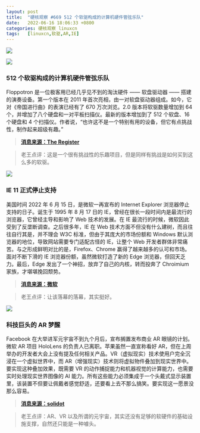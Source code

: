 ```yaml
---
layout: post
title:	"硬核观察 #669 512 个软驱构成的计算机硬件管弦乐队"
date:	2022-06-16 18:06:33 +0800 
categories:	硬核观察 linuxcn 
tags:	[linuxcn,软驱,AR,IE]
---
```



![](/Asserts/Images//attachment/album/202206/16/180504zmnzklsipfvf89jj.jpg)


![](/Asserts/Images//attachment/album/202206/16/180558wig4ls4rbblplddr.jpg)


### 512 个软驱构成的计算机硬件管弦乐队


Floppotron 是一位极客用已经几乎见不到的淘汰硬件 —— 软盘驱动器 —— 搭建的演奏设备。第一个版本在 2011 年首次亮相，由一对软盘驱动器组成。如今，它对《帝国进行曲》的表演已经有了 670 万次浏览。2.0 版本将软驱数量增加到 64 个，并增加了八个硬盘和一对平板扫描仪。最新的版本增加到了 512 个软盘、16 个硬盘和 4 个扫描仪。作者说，“也许这不是一个特别有用的设备，但它有点挑战性，制作起来超级有趣。”



> 
> **[消息来源：The Register](https://www.theregister.com/2022/06/15/floppotron/)**
> 
> 
> 



> 
> 老王点评：这是一个很有挑战性的乐趣项目，但是同样有挑战是如何买到这么多的软驱。
> 
> 
> 


![](/Asserts/Images//attachment/album/202206/16/180606udffmj2jemwattah.jpg)


### IE 11 正式停止支持


美国时间 2022 年 6 月 15 日，是微软一再宣布的 Internet Explorer 浏览器停止支持的日子。诞生于 1995 年 8 月 17 日的 IE，曾经在很长一段时间内是最流行的浏览器，它曾经主导和影响了 Web 技术的发展。在 IE 最流行的时候，微软因此受到了反垄断调查。之后很多年，IE 在 Web 技术方面不但没有什么建树，而且往往自行其是，并不理会 W3C 标准，但由于其庞大的市场份额和 Windows 默认浏览器的地位，导致网站需要专门适配古怪的 IE，让整个 Web 开发者群体非常痛苦。与之形成鲜明对比的是，Firefox、Chrome 赢得了越来越多的认可和市场。面对不断下滑的 IE 浏览器份额，虽然微软打造了新的 Edge 浏览器，但回天乏力。最后，Edge 发出了一个神招，放弃了自己的内核，转而投奔了 Chroimium 家族，才堪堪挽回颓势。



> 
> **[消息来源：微软](https://techcommunity.microsoft.com/t5/windows-it-pro-blog/internet-explorer-11-desktop-app-retirement-faq/ba-p/2366549)**
> 
> 
> 



> 
> 老王点评：让该落幕的落幕，其实挺好。
> 
> 
> 


![](/Asserts/Images//attachment/album/202206/16/180619vj5wm6w88qo786ga.jpg)


### 科技巨头的 AR 梦醒


Facebook 在大举进军元宇宙不到九个月后，宣布搁置发布商业 AR 眼镜的计划。微软 AR 项目 HoloLens 的负责人已离职。苹果虽然一直宣称看好 AR，但在上周举办的开发者大会上没有提及任何相关产品。VR（虚拟现实）技术使用户完全沉浸在一个虚拟世界中，而 AR（增强现实）技术则将虚拟物件叠加到现实世界中。要实现这种叠加效果，既需要 VR 的动作捕捉能力和机器视觉的计算能力，也需要实时处理现实世界图像的 AI 能力。所有这些能力必须集成于一个头戴式显示装置里，该装置不但要让佩戴者感觉舒适，还要看上去不那么搞笑。要实现这一愿景没那么容易。



> 
> **[消息来源：solidot](https://www.solidot.org/story?sid=71839)**
> 
> 
> 



> 
> 老王点评：AR、VR 以及所谓的元宇宙，其实还没有足够的软硬件的基础设施支撑，自然还只能是一种噱头。
> 
> 
>
